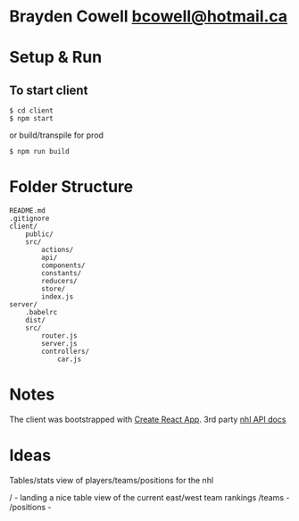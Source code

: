 Brayden Cowell
bcowell@hotmail.ca
===================================

# Setup & Run
## To start client
```
$ cd client
$ npm start
```
or build/transpile for prod
```
$ npm run build
```

# Folder Structure
```
README.md
.gitignore
client/
    public/
    src/
        actions/
        api/
        components/
        constants/
        reducers/
        store/
        index.js
server/
    .babelrc
    dist/
    src/
        router.js
        server.js
        controllers/
            car.js
```

# Notes
The client was bootstrapped with [Create React App](https://github.com/facebook/create-react-app).
3rd party [nhl API docs](https://gitlab.com/dword4/nhlapi/blob/master/stats-api.md) 


# Ideas
Tables/stats view of players/teams/positions for the nhl

/           - landing a nice table view of the current east/west team rankings
/teams      - 
/positions  -
